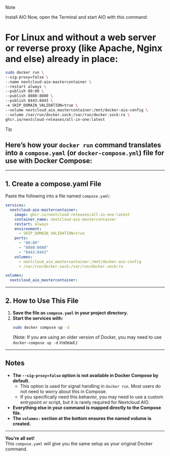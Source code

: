 >[!NOTE]
> Install AIO
>Now, open the Terminal and start AIO with this command:

# For Linux and without a web server or reverse proxy (like Apache, Nginx and else) already in place:

```bash
sudo docker run \
--sig-proxy=false \
--name nextcloud-aio-mastercontainer \
--restart always \
--publish 80:80 \
--publish 8080:8080 \
--publish 8443:8443 \
-e SKIP_DOMAIN_VALIDATION=true \
--volume nextcloud_aio_mastercontainer:/mnt/docker-aio-config \
--volume /var/run/docker.sock:/var/run/docker.sock:ro \
ghcr.io/nextcloud-releases/all-in-one:latest
```


>[!TIP]
> ## Here’s how your `docker run` command translates into a `compose.yaml` (or `docker-compose.yml`) file for use with Docker Compose:

---

## **1. Create a compose.yaml File**

Paste the following into a file named `compose.yaml`:

```yaml
services:
  nextcloud-aio-mastercontainer:
    image: ghcr.io/nextcloud-releases/all-in-one:latest
    container_name: nextcloud-aio-mastercontainer
    restart: always
    environment:
      - SKIP_DOMAIN_VALIDATION=true
    ports:
      - "80:80"
      - "8080:8080"
      - "8443:8443"
    volumes:
      - nextcloud_aio_mastercontainer:/mnt/docker-aio-config
      - /var/run/docker.sock:/var/run/docker.sock:ro

volumes:
  nextcloud_aio_mastercontainer:
```

---

## **2. How to Use This File**

1. **Save the file as `compose.yaml` in your project directory.**
2. **Start the services with:**
   ```bash
   sudo docker compose up -d
   ```
   (Note: If you are using an older version of Docker, you may need to use `docker-compose up -d` instead.)

---

## **Notes**

- **The `--sig-proxy=false` option is not available in Docker Compose by default.**  
  - This option is used for signal handling in `docker run`. Most users do not need to worry about this in Compose.
  - If you specifically need this behavior, you may need to use a custom entrypoint or script, but it is rarely required for Nextcloud AIO.
- **Everything else in your command is mapped directly to the Compose file.**
- **The `volumes:` section at the bottom ensures the named volume is created.**

---

**You’re all set!**  
This `compose.yaml` will give you the same setup as your original Docker command.
